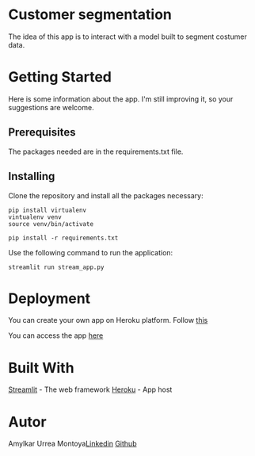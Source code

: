 # Customer segmentation

The idea of this app is to interact with a model built to segment costumer data.

# Getting Started
Here is some information about the app. I'm still improving it, so your suggestions are welcome.

## Prerequisites
The packages needed are in the requirements.txt file.

## Installing
Clone the repository and install all the packages necessary:

```
pip install virtualenv
vintualenv venv
source venv/bin/activate

pip install -r requirements.txt 
```

Use the following command to run the application:

```
streamlit run stream_app.py
```

# Deployment
You can create your own app on Heroku platform. Follow [this](https://devcenter.heroku.com/)

You can access the app [here](https://cust-segment.herokuapp.com/)

# Built With
[Streamlit](https://docs.streamlit.io/index.html) - The web framework
[Heroku](https://dashboard.heroku.com/) - App host

# Autor
Amylkar Urrea Montoya[Linkedin](https://www.linkedin.com/in/amylkar-urrea-montoya-baab48196) [Github](https://github.com/Amyur)
